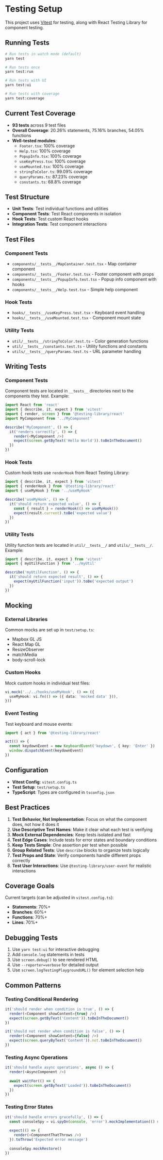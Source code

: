 # Testing Setup

This project uses [Vitest](https://vitest.dev/) for testing, along with React Testing Library for component testing.

## Running Tests

```bash
# Run tests in watch mode (default)
yarn test

# Run tests once
yarn test:run

# Run tests with UI
yarn test:ui

# Run tests with coverage
yarn test:coverage
```

## Current Test Coverage

- **93 tests** across 9 test files
- **Overall Coverage**: 20.26% statements, 75.16% branches, 54.05% functions
- **Well-tested modules**:
  - `Footer.tsx`: 100% coverage
  - `Help.tsx`: 100% coverage  
  - `PopupInfo.tsx`: 100% coverage
  - `useKeyPress.tsx`: 100% coverage
  - `useMounted.tsx`: 100% coverage
  - `stringToColor.ts`: 99.09% coverage
  - `queryParams.ts`: 87.23% coverage
  - `constants.ts`: 68.8% coverage

## Test Structure

- **Unit Tests**: Test individual functions and utilities
- **Component Tests**: Test React components in isolation
- **Hook Tests**: Test custom React hooks
- **Integration Tests**: Test component interactions

## Test Files

### Component Tests
- `components/__tests__/MapContainer.test.tsx` - Map container component
- `components/__tests__/Footer.test.tsx` - Footer component with props
- `components/__tests__/PopupInfo.test.tsx` - Popup info component with hooks
- `components/__tests__/Help.test.tsx` - Simple help component

### Hook Tests
- `hooks/__tests__/useKeyPress.test.tsx` - Keyboard event handling
- `hooks/__tests__/useMounted.test.tsx` - Component mount state

### Utility Tests
- `util/__tests__/stringToColor.test.ts` - Color generation functions
- `util/__tests__/constants.test.ts` - Utility functions and constants
- `utils/__tests__/queryParams.test.ts` - URL parameter handling

## Writing Tests

### Component Tests

Component tests are located in `__tests__` directories next to the components they test. Example:

```typescript
import React from 'react'
import { describe, it, expect } from 'vitest'
import { render, screen } from '@testing-library/react'
import MyComponent from '../MyComponent'

describe('MyComponent', () => {
  it('renders correctly', () => {
    render(<MyComponent />)
    expect(screen.getByText('Hello World')).toBeInTheDocument()
  })
})
```

### Hook Tests

Custom hook tests use `renderHook` from React Testing Library:

```typescript
import { describe, it, expect } from 'vitest'
import { renderHook } from '@testing-library/react'
import { useMyHook } from '../useMyHook'

describe('useMyHook', () => {
  it('should return expected value', () => {
    const { result } = renderHook(() => useMyHook())
    expect(result.current).toBe('expected value')
  })
})
```

### Utility Tests

Utility function tests are located in `util/__tests__/` and `utils/__tests__/`. Example:

```typescript
import { describe, it, expect } from 'vitest'
import { myUtilFunction } from '../myUtil'

describe('myUtilFunction', () => {
  it('should return expected result', () => {
    expect(myUtilFunction('input')).toBe('expected output')
  })
})
```

## Mocking

### External Libraries

Common mocks are set up in `test/setup.ts`:
- Mapbox GL JS
- React Map GL
- ResizeObserver
- matchMedia
- body-scroll-lock

### Custom Hooks

Mock custom hooks in individual test files:

```typescript
vi.mock('../../hooks/useMyHook', () => ({
  useMyHook: vi.fn(() => ({ data: 'mocked data' })),
}))
```

### Event Testing

Test keyboard and mouse events:

```typescript
import { act } from '@testing-library/react'

act(() => {
  const keydownEvent = new KeyboardEvent('keydown', { key: 'Enter' })
  window.dispatchEvent(keydownEvent)
})
```

## Configuration

- **Vitest Config**: `vitest.config.ts`
- **Test Setup**: `test/setup.ts`
- **TypeScript**: Types are configured in `tsconfig.json`

## Best Practices

1. **Test Behavior, Not Implementation**: Focus on what the component does, not how it does it
2. **Use Descriptive Test Names**: Make it clear what each test is verifying
3. **Mock External Dependencies**: Keep tests isolated and fast
4. **Test Edge Cases**: Include tests for error states and boundary conditions
5. **Keep Tests Simple**: One assertion per test when possible
6. **Group Related Tests**: Use `describe` blocks to organize tests logically
7. **Test Props and State**: Verify components handle different props correctly
8. **Test User Interactions**: Use `@testing-library/user-event` for realistic interactions

## Coverage Goals

Current targets (can be adjusted in `vitest.config.ts`):
- **Statements**: 70%+
- **Branches**: 60%+
- **Functions**: 70%+
- **Lines**: 70%+

## Debugging Tests

1. Use `yarn test:ui` for interactive debugging
2. Add `console.log` statements in tests
3. Use `screen.debug()` to see rendered HTML
4. Use `--reporter=verbose` for detailed output
5. Use `screen.logTestingPlaygroundURL()` for element selection help

## Common Patterns

### Testing Conditional Rendering
```typescript
it('should render when condition is true', () => {
  render(<Component showContent={true} />)
  expect(screen.getByText('Content')).toBeInTheDocument()
})

it('should not render when condition is false', () => {
  render(<Component showContent={false} />)
  expect(screen.queryByText('Content')).not.toBeInTheDocument()
})
```

### Testing Async Operations
```typescript
it('should handle async operations', async () => {
  render(<AsyncComponent />)
  
  await waitFor(() => {
    expect(screen.getByText('Loaded')).toBeInTheDocument()
  })
})
```

### Testing Error States
```typescript
it('should handle errors gracefully', () => {
  const consoleSpy = vi.spyOn(console, 'error').mockImplementation(() => {})
  
  expect(() => {
    render(<ComponentThatThrows />)
  }).toThrow('Expected error message')
  
  consoleSpy.mockRestore()
}) 